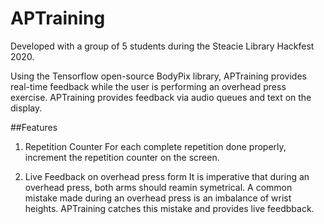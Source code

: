 # APTraining
Developed with a group of 5 students during the Steacie Library Hackfest 2020. 

Using the Tensorflow open-source BodyPix library, APTraining provides real-time feedback while the user is performing an overhead press exercise. APTraining provides feedback via audio queues and text on the display. 

##Features 
1. Repetition Counter 
For each complete repetition done properly, increment the repetition counter on the screen. 

1. Live Feedback on overhead press form 
It is imperative that during an overhead press, both arms should reamin symetrical. 
A common mistake made during an overhead press is an imbalance of wrist heights. 
APTraining catches this mistake and provides live feedbback. 
